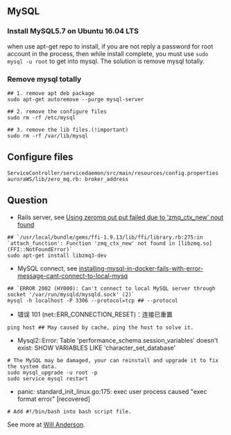 ## MySQL

### Install MySQL5.7 on Ubuntu 16.04 LTS

when use apt-get repo to install, if you are not reply a password for root account in the process, then while install complete, you must use `sudo mysql -u root` to get into mysql. The solution is remove mysql totally.

### Remove mysql totally

```shell
## 1. remove apt deb package
sudo apt-get autoremove --purge mysql-server

## 2. remove the configure files
sudo rm -rf /etc/mysql

## 3. remove the lib files.(!important)
sudo rm -rf /var/lib/mysql
```

## Configure files

```
ServiceController/servicedaemon/src/main/resources/config.properties
auroraWS/lib/zero_mq.rb: broker_address
```

## Question

* Rails server, see [Using zeromq out put failed due to ‘zmq_ctx_new’ nout found]

```shell
## `/usr/local/bundle/gems/ffi-1.9.13/lib/ffi/library.rb:275:in `attach_function': Function 'zmq_ctx_new' not found in [libzmq.so] (FFI::NotFoundError)`
sudo apt-get install libzmq3-dev
```
- MySQL connect, see [installing-mysql-in-docker-fails-with-error-message-cant-connect-to-local-mysq]

```shell
## `ERROR 2002 (HY000): Can't connect to local MySQL server through socket '/var/run/mysqld/mysqld.sock' (2)`
mysql -h localhost -P 3306 --protocol=tcp ## --protocol
```
- 错误 101 (net::ERR_CONNECTION_RESET)：连接已重置

```shell
ping host ## May caused by cache, ping the host to solve it.
```

- Mysql2::Error: Table 'performance_schema.session_variables' doesn't exist: SHOW VARIABLES LIKE 'character_set_database'

```shell
# The MySQL may be damaged, your can reinstall and upgrade it to fix the system data.
sudo mysql_upgrade -u root -p
sudo service mysql restart
```

- panic: standard_init_linux.go:175: exec user process caused "exec format error" [recovered]
```shell
# Add #!/bin/bash into bash script file.
```
See more at [Will Anderson].

[Using zeromq out put failed due to ‘zmq_ctx_new’ nout found]: https://github.com/logstash-plugins/logstash-output-zeromq/issues/17
[installing-mysql-in-docker-fails-with-error-message-cant-connect-to-local-mysq]: (http://stackoverflow.com/questions/23234379/installing-mysql-in-docker-fails-with-error-message-cant-connect-to-local-mysq)

[Will Anderson]: http://willi.am/blog/2016/08/11/docker-for-windows-dealing-with-windows-line-endings/
